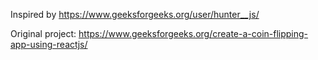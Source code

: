 Inspired by https://www.geeksforgeeks.org/user/hunter__js/

Original project: https://www.geeksforgeeks.org/create-a-coin-flipping-app-using-reactjs/
